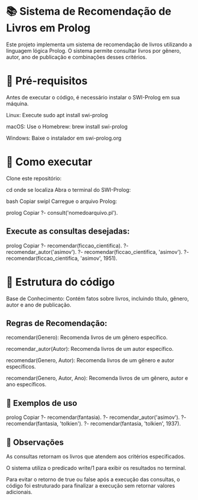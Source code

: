 # 📚 Sistema de Recomendação de Livros em Prolog
Este projeto implementa um sistema de recomendação de livros utilizando a linguagem lógica Prolog. O sistema permite consultar livros por gênero, autor, ano de publicação e combinações desses critérios.

# 🔧 Pré-requisitos
Antes de executar o código, é necessário instalar o SWI-Prolog em sua máquina.

Linux: Execute sudo apt install swi-prolog

macOS: Use o Homebrew: brew install swi-prolog

Windows: Baixe o instalador em swi-prolog.org​

# 🚀 Como executar
Clone este repositório:​


cd onde se localiza
Abra o terminal do SWI-Prolog:​

bash
Copiar
swipl
Carregue o arquivo Prolog:​

prolog
Copiar
?- consult('nomedoarquivo.pl').

## Execute as consultas desejadas:​

prolog
Copiar
?- recomendar(ficcao_cientifica).
?- recomendar_autor('asimov').
?- recomendar(ficcao_cientifica, 'asimov').
?- recomendar(ficcao_cientifica, 'asimov', 1951).

# 📄 Estrutura do código
Base de Conhecimento: Contém fatos sobre livros, incluindo título, gênero, autor e ano de publicação.

## Regras de Recomendação:

recomendar(Genero): Recomenda livros de um gênero específico.

recomendar_autor(Autor): Recomenda livros de um autor específico.

recomendar(Genero, Autor): Recomenda livros de um gênero e autor específicos.

recomendar(Genero, Autor, Ano): Recomenda livros de um gênero, autor e ano específicos.​

## 🧪 Exemplos de uso
prolog
Copiar
?- recomendar(fantasia).
?- recomendar_autor('asimov').
?- recomendar(fantasia, 'tolkien').
?- recomendar(fantasia, 'tolkien', 1937).
## 📌 Observações
As consultas retornam os livros que atendem aos critérios especificados.

O sistema utiliza o predicado write/1 para exibir os resultados no terminal.

Para evitar o retorno de true ou false após a execução das consultas, o código foi estruturado para finalizar a execução sem retornar valores adicionais.
